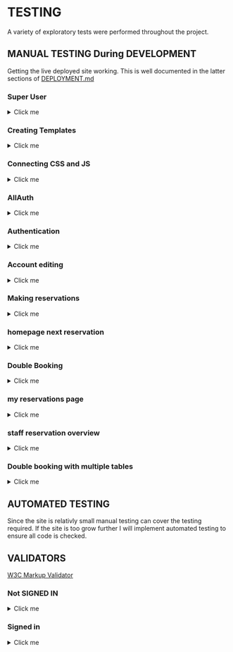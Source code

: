 # TESTING

A variety of exploratory tests were performed throughout the project.

## MANUAL TESTING During DEVELOPMENT

Getting the live deployed site working. This is well documented in the latter sections of [DEPLOYMENT.md](DEPLOYMENT.md)

### Super User

<details>
<summary>Click me</summary>

When i originally tried to login as a superuser i recieved this error.

![Error](docs/testing/1superuser01.png)

After using code institute support i had forgotten to add.

![CSFR](docs/testing/1superuser02.png)

Admin login now functions correctly.

![Admin Page](docs/testing/1superuser03.png)

</details>

### Creating Templates 

<details>
<summary>Click me</summary>

Create a top level directory to include your templates 

![Templates](docs/testing/2templates01.png)

connect the templates directory to *elite/settings.py*

![Templates](docs/testing/2templates02.png)

![Templates](docs/testing/2templates03.png)

Once the templates partials are populated. The server looks like this

![Templates](docs/testing/2templates04.png)

</details>

### Connecting CSS and JS

<details>
<summary>Click me</summary>

Connect the static directory to *elite/settings.py*.

![static](docs/testing/3static01.png)

Create you style.css as shown at the top level.

![static](docs/testing/3static02.png)

Edit base.html to load sytle sheet.

![static](docs/testing/3static04.png)

Connect script.js to base.html.

![static](docs/testing/3static03.png)

Server with backgorund colour and console message from javascrpit.

![static](docs/testing/3static05.png)

</details>

### AllAuth

<details>
<summary>Click me</summary>

- Install allauth using *pip3 install django-allauth~=0.57.0*
- Then add to requiremnts using *pip3 freeze --local > requirements.txt*

![AllAuth](docs/testing/4allauth01.png)

- Add AllAuth to installed apps.

![AllAuth](docs/testing/4allauth02.png)

- Add email confirmation set to none so no errors are thrown.

![AllAuth](docs/testing/4allauth03.png)

- Add AllAuth to middleware

![AllAuth](docs/testing/4allauth04.png)

- Add site handling.

![AllAuth](docs/testing/4allauth05.png)

- Use terminal command shown below to find allauth template files

![AllAuth](docs/testing/4allauth06.png)

- Use this command to add them to the directory.

![AllAuth](docs/testing/4allauth07.png)

- Templates in directory

![AllAuth](docs/testing/4allauth08.png)

- Set debug to False and redlopy on Heroku. Styles now show on AllAuth templates.

![AllAuth](docs/testing/4allauth09.png)

</details>

### Authentication 

<details>
<summary>Click me</summary>

- Users can create accounts using django allauth and views change.

![Authentication](docs/testing/5authentication01.png)

- Users can log out and views change

![Authentication](docs/testing/5authentication02.png)

- The database stores the user correctly. 

![Authentication](docs/testing/5authentication03.png)

</details>

### Account editing

<details>
<summary>Click me</summary>

Tests were performed to check that:
- User name and email are updated in the database
- User password change was used to relogin 
- Deleting accounts removes the user from the database

</details>

### Making reservations

<details>
<summary>Click me</summary>

Multiple checks were made for making reservations

- phone number has to be positive number

![make reservations checks ](docs/testing/6make_reservations02.png)

- number of guests has to be between 1 and 9 

![make reservations checks ](docs/testing/6make_reservations03.png)

- reservation date has to be today onwards

![make reservations checks ](docs/testing/6make_reservations04.png)

- time fields are 15 minute intervals

![make reservations checks ](docs/testing/6make_reservations05.png)

- reservations are saved to the databse

![make reservations checks ](docs/testing/6make_reservations01.png)

- Users recieve error message when a datetime is selected that is in the past 

![make reservations checks ](docs/testing/6make_reservations06.png)

</details>

### homepage next reservation 

<details>
<summary>Click me</summary>

- The home page now shows the next reservation 

![hompage next reservation ](docs/testing/7next_reservation01.png)

</details>

### Double Booking 

<details>
<summary>Click me</summary>

### With 1 table 

Users can no longer book reservations that are two hours behind or ahead of an already existing reservation

- booked reservation

![Double booking](docs/testing/8double_booking01.png)

- Attempt to book 1 hour 45 mins after 

![Double booking](docs/testing/8double_booking02.png)

- attempt to book 1 hour 45 minutes before

![Double booking](docs/testing/8double_booking03.png)

- attempt to book 2 hours either side succesful

![Double booking](docs/testing/8double_booking05.png)

- attempt to book on another day but same time

![Double booking](docs/testing/8double_booking04.png)

### Users can see availble times on the day that they book if table in unavailable at their chosen time

- users can now see available times when inputting a reservation that is taken

![Double booking](docs/testing/8double_booking06.png)

- Users are now told that there are no available times if fully booked 

![Double booking](docs/testing/8double_booking07.png)

- Users booking a reservation today no longer see expired times in available times. current time of picture is 10:27

![Double booking](docs/testing/8double_booking08.png)

</details>

### my reservations page 

<details>
<summary>Click me</summary>

- users can see all of their reservations that are in the future

![my reservations](docs/testing/9my_reservations01.png)

- Users can now edit their reservations 
- form prepopulates reservation details when editing except for time

![my reservations](docs/testing/9my_reservations02.png)

- reservation details can be chnaged
- my reservations updated

![my reservations](docs/testing/9my_reservations03.png)

- users can now delete reservations 

![my reservations](docs/testing/9my_reservations04.png)

- my reserations updated

![my reservations](docs/testing/9my_reservations05.png)

- database deletes and changes the reservations

![my reservations](docs/testing/9my_reservations06.png)

</details>

### staff reservation overview

<details>
<summary>Click me</summary>

- Only staff can see all reservations for a selected day

![reservation overview](docs/testing/10reservation_overview01.png)

![reservation overview](docs/testing/10reservation_overview02.png)

</details>

### Double booking with multiple tables

<details>
<summary>Click me</summary>

There are 8 tables in the restaraunt each with a maximum seating capacity. Tables need to be linked with reservations they can accomodate and ensure that the booking has at least 1 hour to enjoy their reservation. 

For reference 
- table 1 2 guests
- table 2 2 guests 
- table 3 4 guests 
- table 4 4 guests 
- table 5 6 guests 
- table 6 6 guests 
- table 7 8 guests 
- table 8 8 guests 

- both table 1 and 2 can only hold 2 people. Currently they are booked. 

![11tables01](docs/testing/11tables01.png)

- If a user trys to book with 1 or 2 guests a bigger table capacity will be used.

![11tables02](docs/testing/11tables02.png)

- If a user books a reservation with 2 guests an hour after a 2 capacity finishes they get assigned the samllest table.

![11tables03](docs/testing/11tables03.png)

- If a user trys to book a capacity of 8 people tables 7 and 8 will be used.

![11tables04](docs/testing/11tables04.png)

- If a user trys to book an 8 capacity table when table 7 and 8 are booked they will be given availble times based on their capacity. This proves multiple tests:

- table 7 and 8s bookings are currently staggered. The 11:15 available time is okay for 1 table and not the other so only 1 booking can be made at this time.
- tables 5 and 6 are free which have a capacity of 6 guests. Their available times are not shown as they cannot be seated. 
- There are plenty of times for the day still available but i have sliced them down to the nearest times 3 either side.
- these time are available on other days so the date is checked correctly
- Since there are two tables that can hold this capacity there will be duplicated available time slots e.g. 11:00, 11:00. Only one is shown to not confuse users. 

- ![11tables05](docs/testing/11tables05.png)

</details>

## AUTOMATED TESTING 

Since the site is relativly small manual testing can cover the testing required. If the site is too grow further I will implement automated testing to ensure all code is checked.

## VALIDATORS 

[W3C Markup Validator](https://validator.w3.org/)

### Not SIGNED IN 

<details>
<summary>Click me</summary>

#### home page

- error with header not being in body tag. extra divs removed.

![Not signed in html errors](docs/testing/12htmlvalidator01.png)

![Not signed in html errors](docs/testing/12htmlvalidator02.png)

#### About us 

- no errors 

![Not signed in html errors](docs/testing/12htmlvalidator03.png)

#### menu page 

- no errors

![Not signed in html errors](docs/testing/12htmlvalidator04.png)

#### sign up page 

- no errors 

![Not signed in html errors](docs/testing/12htmlvalidator05.png)

#### Login page 

- missing closing div on form element 

![Not signed in html errors](docs/testing/12htmlvalidator06.png)

![Not signed in html errors](docs/testing/12htmlvalidator07.png)

</details>

### Signed in 

<details>
<summary>Click me</summary>

#### home page 

- no errors 

![Signed in html errors](docs/testing/12htmlvalidator08.png)

#### make reservation

- no errors 

![Signed in html errors](docs/testing/12htmlvalidator09.png)

#### my reservations 

- no errors 

![Signed in html errors](docs/testing/12htmlvalidator10.png)

#### my account 

- no errors 

![Signed in html errors](docs/testing/12htmlvalidator11.png)

#### edit account details 

- no errors 

![Signed in html errors](docs/testing/12htmlvalidator12.png)

#### change password 

- buttons with links changed to anchors 

![Signed in html errors](docs/testing/12htmlvalidator13.png)

![Signed in html errors](docs/testing/12htmlvalidator14.png)

#### delete account 

![Signed in html errors](docs/testing/12htmlvalidator15.png)

#### reservation overview 

- closed container div

![Signed in html errors](docs/testing/12htmlvalidator16.png)

![Signed in html errors](docs/testing/12htmlvalidator17.png)

#### log out 

![Signed in html errors](docs/testing/12htmlvalidator18.png)

</details>

